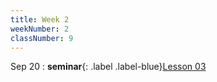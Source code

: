 ```yaml
---
title: Week 2
weekNumber: 2
classNumber: 9
---
```


Sep 20
: **seminar**{: .label .label-blue}[Lesson 03](/ics-23-fall/assets/class9/slides/Lesson_03.pdf)